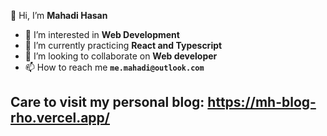 👋 Hi, I’m **Mahadi Hasan**
- 👀 I’m interested in **Web Development**
- 🌱 I’m currently practicing **React and Typescript**
- 💞️ I’m looking to collaborate on **Web developer**
- 📫 How to reach me **``me.mahadi@outlook.com``**

## Care to visit my personal blog: https://mh-blog-rho.vercel.app/

<!---
im-mahadi/im-mahadi is a ✨ special ✨ repository because its `README.md` (this file) appears on your GitHub profile.
You can click the Preview link to take a look at your changes.
--->
